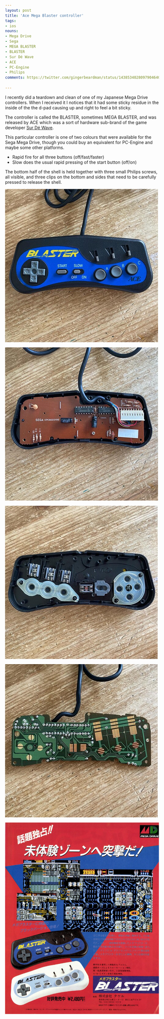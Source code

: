 ```yaml
---
layout: post
title: 'Ace Mega Blaster controller'
tags:
- ios
nouns:
- Mega Drive
- Sega
- MEGA BLASTER
- BLASTER
- Sur Dé Wave
- ACE
- PC-Engine
- Philips
comments: https://twitter.com/gingerbeardman/status/1438534028097904640

---
```


I recently did a teardown and clean of one of my Japanese Mega Drive controllers. When I received it I notices that it had some sticky residue in the inside of the the d-pad causing up and right to feel a bit sticky.

The controller is called the BLASTER, sometimes MEGA BLASTER, and was released by ACE which was a sort of hardware sub-brand of the game developer [Sur Dé Wave](https://gingerbeardman.creator-spring.com/listing/sur-de-wave-back-print?product=387).

This particular controller is one of two colours that were available for the Sega Mega Drive, though you could buy an equivalent for PC-Engine and maybe some other platforms.

- Rapid fire for all three buttons (off/fast/faster)
- Slow does the usual rapid pressing of the start button (off/on)

The bottom half of the shell is held together with three small Philips screws, all visible, and three clips on the bottom and sides that need to be carefully pressed to release the shell.

![1 of 4](/images/posts/ace-mega-blaster-1.jpg)

![2 of 4](/images/posts/ace-mega-blaster-2.jpg)

![3 of 4](/images/posts/ace-mega-blaster-3.jpg)

![4 of 4](/images/posts/ace-mega-blaster-4.jpg)

![Print ad](/images/posts/ace-mega-blaster-ad.jpg)
